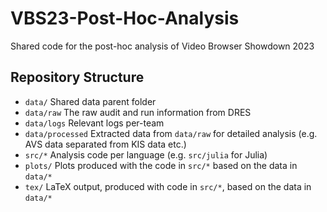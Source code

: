 # VBS23-Post-Hoc-Analysis
Shared code for the post-hoc analysis of Video Browser Showdown 2023

## Repository Structure

* `data/` Shared data parent folder
* `data/raw` The raw audit and run information from DRES
* `data/logs` Relevant logs per-team
* `data/processed` Extracted data from `data/raw` for detailed analysis (e.g. AVS data separated from KIS data etc.)
* `src/*` Analysis code per language (e.g. `src/julia` for Julia)
* `plots/` Plots produced with the code in `src/*` based on the data in `data/*`
* `tex/` LaTeX output, produced with code in `src/*`, based on the data in `data/*`
